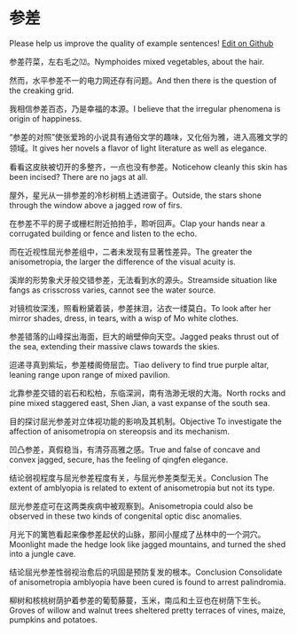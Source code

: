 # 参差

Please help us improve the quality of example sentences! [Edit on Github](https://github.com/jiyushe/jiyu-example-sentence-source/blob/main/chinese/cenci.md)

<p><span class="chinese">参差荇菜，左右毛之⑿。</span><span class="english">Nymphoides mixed vegetables, about the hair.</span></p>

<p><span class="chinese">然而，水平参差不一的电力网还存有问题。</span><span class="english">And then there is the question of the creaking grid.</span></p>

<p><span class="chinese">我相信参差百态，乃是幸福的本源。</span><span class="english">I believe that the irregular phenomena is origin of happiness.</span></p>

<p><span class="chinese">“参差的对照”使张爱玲的小说具有通俗文学的趣味，又化俗为雅，进入高雅文学的领域。</span><span class="english">It gives her novels a flavor of light literature as well as elegance.</span></p>

<p><span class="chinese">看看这皮肤被切开的多整齐，一点也没有参差。</span><span class="english">Noticehow cleanly this skin has been incised? There are no jags at all.</span></p>

<p><span class="chinese">屋外，星光从一排参差的冷杉树梢上透进窗子。</span><span class="english">Outside, the stars shone through the window above a jagged row of firs.</span></p>

<p><span class="chinese">在参差不平的房子或栅栏附近拍拍手，聆听回声。</span><span class="english">Clap your hands near a corrugated building or fence and listen to the echo.</span></p>

<p><span class="chinese">而在近视性屈光参差组中，二者未发现有显著性差异。</span><span class="english">The greater the anisometropia, the larger the difference of the visual acuity is.</span></p>

<p><span class="chinese">溪岸的形势象犬牙般交错参差，无法看到水的源头。</span><span class="english">Streamside situation like fangs as crisscross varies, cannot see the water source.</span></p>

<p><span class="chinese">对镜梳妆深浅，照看粉黛着装，参差抹泪，沾衣一缕莫白。</span><span class="english">To look after her mirror shades, dress, in tears, with a wisp of Mo white clothes.</span></p>

<p><span class="chinese">参差错落的山峰探出海面，巨大的峭壁伸向天空。</span><span class="english">Jagged peaks thrust out of the sea, extending their massive claws towards the skies.</span></p>

<p><span class="chinese">迢递寻真到紫坛，参差楼阁倚层峦。</span><span class="english">Tiao delivery to find true purple altar, leaning range upon range of mixed pavilion.</span></p>

<p><span class="chinese">北靠参差交错的岩石和松柏，东临深涧，南有浩渺无垠的大海。</span><span class="english">North rocks and pine mixed staggered east, Shen Jian, a vast expanse of the south sea.</span></p>

<p><span class="chinese">目的探讨屈光参差对立体视功能的影响及其机制。</span><span class="english">Objective To investigate the affection of anisometropia on stereopsis and its mechanism.</span></p>

<p><span class="chinese">凹凸参差，真假稳当，有清芬高雅之感。</span><span class="english">True and false of concave and convex jagged, secure, has the feeling of qingfen elegance.</span></p>

<p><span class="chinese">结论弱视程度与屈光参差程度有关，与屈光参差类型无关。</span><span class="english">Conclusion The extent of amblyopia is related to extent of anisometropia but not its type.</span></p>

<p><span class="chinese">屈光参差症可在这两类疾病中被观察到。</span><span class="english">Anisometropia could also be observed in these two kinds of congenital optic disc anomalies.</span></p>

<p><span class="chinese">月光下的篱笆看起来像参差起伏的山脉，那间小屋成了丛林中的一个洞穴。</span><span class="english">Moonlight made the hedge look like jagged mountains, and turned the shed into a jungle cave.</span></p>

<p><span class="chinese">结论屈光参差性弱视治愈后的巩固是预防复发的根本。</span><span class="english">Conclusion Consolidate of anisometropia amblyopia have been cured is found to arrest palindromia.</span></p>

<p><span class="chinese">柳树和核桃树荫护着参差的葡萄藤蔓，玉米，南瓜和土豆也在树荫下生长。</span><span class="english">Groves of willow and walnut trees sheltered pretty terraces of vines, maize, pumpkins and potatoes.</span></p>

